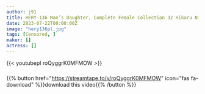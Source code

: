 ```yaml
---
author: j91
title: HERY-136 Man’s Daughter, Complete Female Collection 32 Hikaru Nishino
date: 2023-07-22T00:00:00Z
image: "hery136pl.jpg"
tags: [Censored, ]
maker: []
actress: []
---
```



{{< youtubepl roQyggrK0MFMOW >}}
###

{{% button href="https://streamtape.to/v/roQyggrK0MFMOW" icon="fas fa-download" %}}download this video{{% /button %}}
